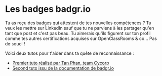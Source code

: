 # Les badges badgr.io

Tu as reçu des badges qui attestent de tes nouvelles compétences ? Tu veux les mettre sur LinkedIn sauf que tu ne parviens à les partager qu'en tant que post et c'est pas beau. Tu aimerais qu'ils figurent sur ton profil comme tes autres certifications acquises sur OpenClassRooms & co... Pas de souci !

Voici deux tutos pour t'aider dans ta quête de reconnaissance :
- [Premier tuto réalisé par Tan Phan, team Cycorp](https://github.com/TanPhanCy/tutobadge)
- [Second tuto issu de la documentation de badgr.io](https://support.badgr.io/pages/viewpage.action?pageId=4554758)
